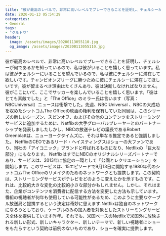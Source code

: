```yaml
---
title: "彼が最高のレベルで、非常に高いレベルでプレーできることを証明し、チェルシーが何であるかを知っているので、私は彼がいることを嬉しく思っています。"
date: 2020-01-13 05:54:29
categories:
- General
tags:
- "クルトワ"
header:
  image: /assets/images/20200113055110.jpg
  og_image: /assets/images/20200113055110.jpg
---
```


彼が最高のレベルで、非常に高いレベルでプレーできることを証明し、チェルシーが何であるかを知っているので、私は彼がいることを嬉しく思っています。私は彼がチェルシーにいることを望んでいるので、私は彼にチェルシーに滞在して欲しいです。チャンピオンズリーグに勝つために彼にチェルシーに滞在してほしいです。彼が留まるべき理由はたくさんあり、彼は決断しなければなりません。彼がここにいて、ここでサッカーを楽しんでいることを嬉しく思います。「彼はとても素敵でした」と「The Office」のミラー氏は言います（写真：NBCUniversal）ニュースは衝撃でした。先週、NBC Universal 、NBCの大成功を収めたシットコムThe Officeの映画の権利を保有していた同局は、このシリーズの新しいシーズン、スピンオフ、およびその他のコンテンツをストリーミングサービスに追加するために、Netflixの大手グローバルプレーヤーとのパートナーシップを発表しましたしかし、NBCの放送テレビの議長であるRobert Greenblattは、ニューヨークタイムズに、それは単なる推定であると強調しました。 NetflixのCEOであるリード・ヘイスティングスはショーの大ファンであり、同社の「アイコニック」ブランドと呼ばれるものになり、Netflixの「巨大な部分」にもなります。 NetflixはすでにNBCのオリジナルシリーズパートナーであり、サービスは、2013年に協定の一環として「公園とレクリエーション」を開始します。このサービスは、15エピソードで9月13日に開始する1980年代のシットコムThe Officeのリメイクのためのネットワークとも提携します。この契約は、ストリーミングサービスがテレビをどのように変えたかを示すものです。これは、比較的大きな変化の比較的小さな部分かもしれません。しかし、それはまた、企業がコンテンツを消費者に配信する方法を変更した方法も示しています。番組の視聴者が何年も使用している可能性があるため、このように主要なケーブル放送局と提携するという決定は奇妙に思えます.Netflixは独自のネットワークになろうとしており、ケーブルのみの加入者を対象としたストリーミングサービス全体を提供しています昨年。それでも、米国ベースのNetflixで米国外に放映される新しい形式、新しいキャラクター、新しいテーマで、新しい視聴者にショーをもたらすという契約は前例のないものであり、ショーを確実に提供します。
